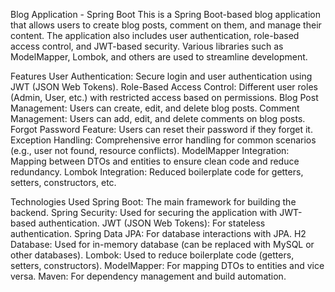 Blog Application - Spring Boot
This is a Spring Boot-based blog application that allows users to create blog posts, comment on them, and manage their content. The application also includes user authentication, role-based access control, and JWT-based security. Various libraries such as ModelMapper, Lombok, and others are used to streamline development.

Features
User Authentication: Secure login and user authentication using JWT (JSON Web Tokens).
Role-Based Access Control: Different user roles (Admin, User, etc.) with restricted access based on permissions.
Blog Post Management: Users can create, edit, and delete blog posts.
Comment Management: Users can add, edit, and delete comments on blog posts.
Forgot Password Feature: Users can reset their password if they forget it.
Exception Handling: Comprehensive error handling for common scenarios (e.g., user not found, resource conflicts).
ModelMapper Integration: Mapping between DTOs and entities to ensure clean code and reduce redundancy.
Lombok Integration: Reduced boilerplate code for getters, setters, constructors, etc.

Technologies Used
Spring Boot: The main framework for building the backend.
Spring Security: Used for securing the application with JWT-based authentication.
JWT (JSON Web Tokens): For stateless authentication.
Spring Data JPA: For database interactions with JPA.
H2 Database: Used for in-memory database (can be replaced with MySQL or other databases).
Lombok: Used to reduce boilerplate code (getters, setters, constructors).
ModelMapper: For mapping DTOs to entities and vice versa.
Maven: For dependency management and build automation.
